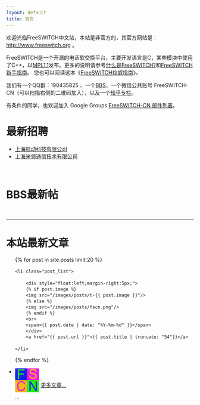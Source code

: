 ```yaml
---
layout: default
title: 首页
---
```


<!--
<div style="background-color:blue;color:yellow;padding:5px;text-align:center;margin-top:10px"><a style="color:white;text-decoration:none" href="/2013/07/02/freeswitch-cn-zhong-wen-she-qu-2013-di-er-jie-kai-fa-zhe-sha-long-yuan-man-cheng-gong.html">FreeSWITCH-CN 2013 开发者沙龙圆满成功</a>
 | <a style="color:white;text-decoration:none" href="/2013/12/27/FreeSWITCH-CN-wei-xin-gong-gong-zhang-hao-kai-zhang.html">FreeSWITCH-CN 微信公共账号 &rarr;</a>
</div>
-->

<!--<div style="background-color:red;color:yellow;padding:5px;text-align:center"><a style="color:white" href="/2014/12/15/freeswitch-peixun-chengdu.html">[FreeSWITCH高级培训2014冬季班（成都站）]</a>（2015年1月17--19日），正在进行中……</div>-->

<!--<div style="background-color:blue;color:yellow;padding:5px;text-align:center"><a style="color:white" href="/2014/04/30/ncc-and-freeswitch-salon-2014.html">[下一代呼叫中心与企业通信发展论坛暨FreeSWITCH-CN第三届开发者沙龙]</a>（6月13日）报名 </div>-->

<!--<div style="background-color:red;color:yellow;padding:5px;text-align:center"><a style="color:white" href="/2014/09/15/freeswitch-peixun-shenzhen.html">[FreeSWITCH高手速成培训2014秋季班（深圳站）]</a>（11月20--22日）火热报名中 ...</div>-->

欢迎光临FreeSWITCH中文站，本站是非官方的，其官方网站是：<a href="http://www.freeswitch.org" target="_blank">http://www.freeswitch.org</a> 。

FreeSWITCH是一个开源的电话软交换平台，主要开发语言是C，某些模块中使用了C++，以[MPL1.1](http://www.opensource.org/licenses/mozilla1.1.php)发布。更多的说明请参考[什么是FreeSWITCH?](/2009/11/08/shi-yao-shi-freeswitch.html)和[FreeSWITCH新手指南](http://bbs.freeswitch.org.cn/t/freeswitchxin-shou-zhi-nan/46)。
您也可以阅读这本《[FreeSWITCH权威指南](http://book.dujinfang.com)》。

我们有一个QQ群：190435825 、一个[BBS](http://bbs.freeswitch.org.cn)、一个微信公共账号 FreeSWITCH-CN（可以扫描右侧的二维码加入），以及一个[知乎专栏](http://zhuanlan.zhihu.com/freeswitch/19648543)。

有条件的同学，也欢迎加入 Google Groups [FreeSWITCH-CN 邮件列表](/2014/09/16/google-groups.html)。
<br>
# 最新招聘

<ul class="posts">
    <li class="post_list"><a href="/jobs.html#npnets">上海航动科技有限公司</a></li>
    <li class="post_list"><a href="/jobs.html#microlink">上海米领通信技术有限公司</a></li>
</ul>

<br style="clear:both">

# BBS最新帖

<div>

<ul class="posts" id="bbs">
</ul>

<br style="clear:both">
<hr>
<h1>本站最新文章</h1>

<ul class="posts">


  {% for post in site.posts limit:20 %}

    <li class="post_list">

        <div style="float:left;margin-right:5px;">
        {% if post.image %}
        <img src="/images/posts/t-{{ post.image }}"/>
        {% else %}
        <img src="/images/posts/fscn.png"/>
        {% endif %}
        <br>
        <span>{{ post.date | date: "%Y-%m-%d" }}</span>
        </div>
        <a href="{{ post.url }}">{{ post.title | truncate: "54"}}</a>

    </li>
  {% endfor %}
    <li class="post_list">
        <div style="float:left;margin-right:5px;">
            <img src="/images/posts/fscn.png"/>
            <br>
            <span>...</span>
        </div>
        <br>
        <br>
        <a href="/posts.html">更多文章...</a>
    </li>
</ul>

</div>

<br style="clear:both"/>

<script type="text/javascript" src="/assets/javascripts/libs/jquery-1.7.2.min.js"></script>
<script type="text/javascript">
    function find_avatar(users, id) {
        var default_img = "/images/posts/fscn.png";

        if (id == -1) return default_img;

        for (var i = 0; i<users.length; i++) {
            if (users[i].id == id) {
                return 'http://bbs.freeswitch.org.cn/' + users[i].avatar_template.replace("{size}", "64");
            }
        }

        return default_img;
    }

    $.ajax({
        dataType: 'json',
        url: "http://bbs.freeswitch.org.cn/latest.json",
        success: function(json){
            console.log(json);
            $.each(json.topic_list.topics, function(i, topic) {
                var img = find_avatar(json.users, topic.posters[0].user_id);
                // console.log(img);
                item = '<li class="post_list">' +
                        '<div style="float:left;margin-right:5px;">' +
                        '<img src="' + img + '"/>' +
                        '<br><span>' + topic.last_posted_at.substring(0,10) +
                        '</span></div>' +
                        '<a target="bbs" href="http://bbs.freeswitch.org.cn/t/' +
                        topic.slug + '">' + topic.fancy_title.substring(0, 54) + '</a></li>';
                $('#bbs').append(item);
            })
        }}
    )

</script>
